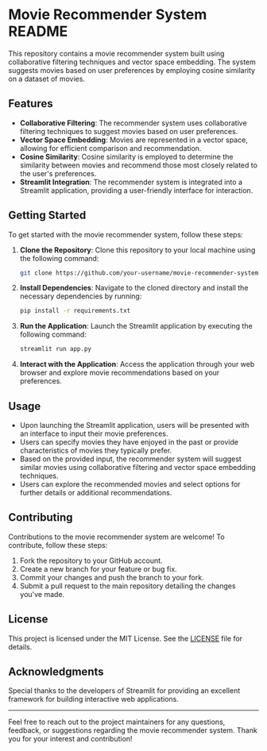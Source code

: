 # Movie Recommender System README

This repository contains a movie recommender system built using collaborative filtering techniques and vector space embedding. The system suggests movies based on user preferences by employing cosine similarity on a dataset of movies.

## Features

- **Collaborative Filtering**: The recommender system uses collaborative filtering techniques to suggest movies based on user preferences.
- **Vector Space Embedding**: Movies are represented in a vector space, allowing for efficient comparison and recommendation.
- **Cosine Similarity**: Cosine similarity is employed to determine the similarity between movies and recommend those most closely related to the user's preferences.
- **Streamlit Integration**: The recommender system is integrated into a Streamlit application, providing a user-friendly interface for interaction.

## Getting Started

To get started with the movie recommender system, follow these steps:

1. **Clone the Repository**: Clone this repository to your local machine using the following command:

    ```bash
    git clone https://github.com/your-username/movie-recommender-system.git
    ```

2. **Install Dependencies**: Navigate to the cloned directory and install the necessary dependencies by running:

    ```bash
    pip install -r requirements.txt
    ```

3. **Run the Application**: Launch the Streamlit application by executing the following command:

    ```bash
    streamlit run app.py
    ```

4. **Interact with the Application**: Access the application through your web browser and explore movie recommendations based on your preferences.

## Usage

- Upon launching the Streamlit application, users will be presented with an interface to input their movie preferences.
- Users can specify movies they have enjoyed in the past or provide characteristics of movies they typically prefer.
- Based on the provided input, the recommender system will suggest similar movies using collaborative filtering and vector space embedding techniques.
- Users can explore the recommended movies and select options for further details or additional recommendations.

## Contributing

Contributions to the movie recommender system are welcome! To contribute, follow these steps:

1. Fork the repository to your GitHub account.
2. Create a new branch for your feature or bug fix.
3. Commit your changes and push the branch to your fork.
4. Submit a pull request to the main repository detailing the changes you've made.

## License

This project is licensed under the MIT License. See the [LICENSE](LICENSE) file for details.

## Acknowledgments

Special thanks to the developers of Streamlit for providing an excellent framework for building interactive web applications.

---

Feel free to reach out to the project maintainers for any questions, feedback, or suggestions regarding the movie recommender system. Thank you for your interest and contribution!
